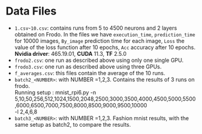 # Data Files

- `1.csv`-`10.csv`: contains runs from 5 to 4500 neurons and 2 layers obtained on Frodo. In the files we have `execution_time`, `prediction_time` for 10000 images, 
  `By_image` prediction time for each image, `Loss` the value of the loss function after 10 epochs, `Acc` accuracy after 10 epochs.
  **Nvidia driver**: 465.19.01, **CUDA** 11.3, **TF** 2.5.0
- `frodo2.csv`: one run as described above using only one single GPU.
- `frodo3.csv`: one run as described above using three GPUs.
- `f_averages.csv`: this files contain the average of the 10 runs.
- `batch2_<NUMBER>`: with NUMBER =1,2,3. Contains the results of 3 runs on frodo.  
  Running setup : mnist_rpi6.py -n 5,10,50,256,512,1024,1500,2048,2500,3000,3500,4000,4500,5000,5500,6000,6500,7000,7500,8000,8500,9000,9500,10000  
  -l 2,4,6,8 
- `batch3_<NUMBER>`: with NUMBER =1,2,3. Fashion mnist results, with the same setup as batch2, to compare the results.